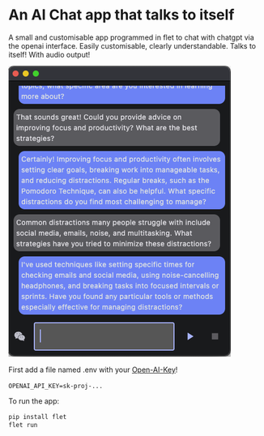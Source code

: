 # An AI Chat app that talks to itself

A small and customisable app programmed in flet to chat with chatgpt via the openai interface. Easily customisable, clearly understandable. Talks to itself! With audio output!

![AI Chat](screenshot.png)

First add a file named .env with your [Open-AI-Key](https://help.openai.com/en/articles/4936850-where-do-i-find-my-openai-api-key)!

`OPENAI_API_KEY=sk-proj-...`

To run the app:

```
pip install flet
flet run 
```